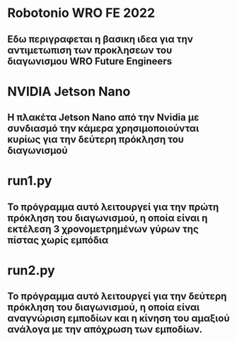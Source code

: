 # Robotonio WRO FE 2022

## Εδω περιγραφεται η βασικη ιδεα για την αντιμετωπιση των προκλησεων του διαγωνισμου WRO Future Engineers

# NVIDIA Jetson Nano

## Η πλακέτα Jetson Nano από την Nvidia με συνδιασμό την κάμερα χρησιμοποιούνται κυρίως για την δεύτερη πρόκληση του διαγωνισμού

# run1.py

## Το πρόγραμμα αυτό λειτουργεί για την πρώτη πρόκληση του διαγωνισμού, η οποία είναι η εκτέλεση 3 χρονομετρημένων γύρων της πίστας χωρίς εμπόδια

# run2.py

## Το πρόγραμμα αυτό λειτουργεί για την δεύτερη πρόκληση του διαγωνισμού, η οποία είναι αναγνώριση εμποδίων και η κίνηση του αμαξιού ανάλογα με την απόχρωση των εμποδίων.

